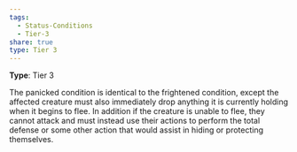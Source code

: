 ```yaml
---
tags:
  - Status-Conditions
  - Tier-3
share: true
type: Tier 3
---
```

**Type**: Tier 3

The panicked condition is identical to the frightened condition, except the affected creature must also immediately drop anything it is currently holding when it begins to flee. In addition if the creature is unable to flee, they cannot attack and must instead use their actions to perform the total defense or some other action that would assist in hiding or protecting themselves.
